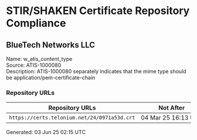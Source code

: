 # STIR/SHAKEN Certificate Repository Compliance

## BlueTech Networks LLC

Name: w_atis_content_type\
Source: ATIS-1000080\
Description: ATIS-1000080 separately indicates that the mime type should be application/pem-certificate-chain
### Repository URLs

| Repository URLs | Not After |  Problems | Link |
|-----------------|-----------|-----------|------|
| `https://certs.telonium.net/24/0971a53d.crt` | 04&#160;Mar&#160;25&#160;16:13&#160;UTC | true | [view](../../REPOS/66c56a112fa3c561bec309904f17d8fa4f86d8f2/README.md) |


Generated: 03 Jun 25 02:15 UTC